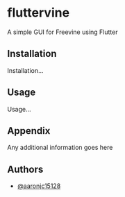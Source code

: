 # fluttervine
A simple GUI for Freevine using Flutter

## Installation
Installation...

## Usage
Usage...

## Appendix
Any additional information goes here

## Authors
- [@aaronjc15128](https://www.github.com/aaronjc15128)
